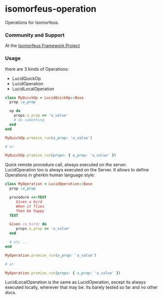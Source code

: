 # isomorfeus-operation

Operations for Isomorfeus.

### Community and Support
At the [Isomorfeus Framework Project](http://isomorfeus.com) 

### Usage
there are 3 kinds of Operations:
- LucidQuickOp
- LucidOperation
- LucidLocalOperation

```ruby
class MyQuickOp < LucidQuickOp::Base
  prop :a_prop

  op do
    props.a_prop == 'a_value'
    # do something
  end
end

MyQuickOp.promise_run(a_prop: 'a_value')

# or

MyQuickOp.promise_run(props: { a_prop: 'a_value' })
```

Quick remote procedure call, always executed on the server.
LucidOperation too is always executed on the Server. It allows to define Operations in gherkin human language style:
```ruby
class MyOperation < LucidOperation::Base
  prop :a_prop

  procedure <<~TEXT
     Given a bird
     When it flies
     Then be happy
  TEXT

  Given /a bird/ do
     props.a_prop == 'a_value'
  end

  # etc ...
end

MyOperation.promise_run(a_prop: 'a_value')

# or

MyOperation.promise_run(props: { a_prop: 'a_value' })
```

LucidLocalOperation is the same as LucidOperation, except its always executed locally, wherever that may be.
Its barely tested so far and no other docs.
